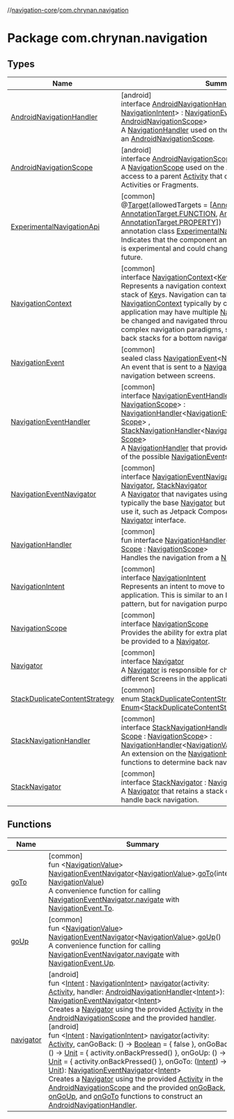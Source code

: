 //[navigation-core](../../index.md)/[com.chrynan.navigation](index.md)

# Package com.chrynan.navigation

## Types

| Name | Summary |
|---|---|
| [AndroidNavigationHandler](-android-navigation-handler/index.md) | [android]<br>interface [AndroidNavigationHandler](-android-navigation-handler/index.md)&lt;[Intent](-android-navigation-handler/index.md) : [NavigationIntent](../../../navigation-core/navigation-core/com.chrynan.navigation/-navigation-intent/index.md)&gt; : [NavigationEventHandler](../../../navigation-core/navigation-core/com.chrynan.navigation/-navigation-event-handler/index.md)&lt;[Intent](-android-navigation-handler/index.md), [AndroidNavigationScope](-android-navigation-scope/index.md)&gt; <br>A [NavigationHandler](../../../navigation-core/navigation-core/com.chrynan.navigation/-navigation-handler/index.md) used on the Android platform that uses an [AndroidNavigationScope](-android-navigation-scope/index.md). |
| [AndroidNavigationScope](-android-navigation-scope/index.md) | [android]<br>interface [AndroidNavigationScope](-android-navigation-scope/index.md) : [NavigationScope](../../../navigation-core/navigation-core/com.chrynan.navigation/-navigation-scope/index.md)<br>A [NavigationScope](../../../navigation-core/navigation-core/com.chrynan.navigation/-navigation-scope/index.md) used on the Android platform that has access to a parent [Activity](https://developer.android.com/reference/kotlin/android/app/Activity.html) that can be used to change Activities or Fragments. |
| [ExperimentalNavigationApi](-experimental-navigation-api/index.md) | [common]<br>@[Target](https://kotlinlang.org/api/latest/jvm/stdlib/kotlin.annotation/-target/index.html)(allowedTargets = [[AnnotationTarget.CLASS](https://kotlinlang.org/api/latest/jvm/stdlib/kotlin.annotation/-annotation-target/-c-l-a-s-s/index.html), [AnnotationTarget.FUNCTION](https://kotlinlang.org/api/latest/jvm/stdlib/kotlin.annotation/-annotation-target/-f-u-n-c-t-i-o-n/index.html), [AnnotationTarget.FIELD](https://kotlinlang.org/api/latest/jvm/stdlib/kotlin.annotation/-annotation-target/-f-i-e-l-d/index.html), [AnnotationTarget.PROPERTY](https://kotlinlang.org/api/latest/jvm/stdlib/kotlin.annotation/-annotation-target/-p-r-o-p-e-r-t-y/index.html)])<br>annotation class [ExperimentalNavigationApi](-experimental-navigation-api/index.md)<br>Indicates that the component annotated with this annotation is experimental and could change or be removed in the future. |
| [NavigationContext](-navigation-context/index.md) | [common]<br>interface [NavigationContext](-navigation-context/index.md)&lt;[Key](-navigation-context/index.md)&gt;<br>Represents a navigation context, or a container of a back stack of [Key](-navigation-context/index.md)s. Navigation can take place within a [NavigationContext](-navigation-context/index.md) typically by changing [Key](-navigation-context/index.md) values. But an application may have multiple [NavigationContext](-navigation-context/index.md)s that can be changed and navigated through. This allows for more complex navigation paradigms, such as retaining multiple back stacks for a bottom navigation UI component. |
| [NavigationEvent](-navigation-event/index.md) | [common]<br>sealed class [NavigationEvent](-navigation-event/index.md)&lt;[NavigationValue](-navigation-event/index.md)&gt;<br>An event that is sent to a [Navigator](-navigator/index.md) to coordinate the navigation between screens. |
| [NavigationEventHandler](-navigation-event-handler/index.md) | [common]<br>interface [NavigationEventHandler](-navigation-event-handler/index.md)&lt;[NavigationValue](-navigation-event-handler/index.md), [Scope](-navigation-event-handler/index.md) : [NavigationScope](-navigation-scope/index.md)&gt; : [NavigationHandler](-navigation-handler/index.md)&lt;[NavigationEvent](-navigation-event/index.md)&lt;[NavigationValue](-navigation-event-handler/index.md)&gt;, [Scope](-navigation-event-handler/index.md)&gt; , [StackNavigationHandler](-stack-navigation-handler/index.md)&lt;[NavigationEvent](-navigation-event/index.md)&lt;[NavigationValue](-navigation-event-handler/index.md)&gt;, [Scope](-navigation-event-handler/index.md)&gt; <br>A [NavigationHandler](-navigation-handler/index.md) that provides distinct functions for each of the possible [NavigationEvent](-navigation-event/index.md)s. |
| [NavigationEventNavigator](-navigation-event-navigator/index.md) | [common]<br>interface [NavigationEventNavigator](-navigation-event-navigator/index.md)&lt;[NavigationValue](-navigation-event-navigator/index.md)&gt; : [Navigator](-navigator/index.md), [StackNavigator](-stack-navigator/index.md)<br>A [Navigator](-navigator/index.md) that navigates using [NavigationEvent](-navigation-event/index.md)s. This is typically the base [Navigator](-navigator/index.md) but not every UI framework can use it, such as Jetpack Compose, so it is separate from the [Navigator](-navigator/index.md) interface. |
| [NavigationHandler](-navigation-handler/index.md) | [common]<br>fun interface [NavigationHandler](-navigation-handler/index.md)&lt;[NavigationValue](-navigation-handler/index.md) : [Any](https://kotlinlang.org/api/latest/jvm/stdlib/kotlin/-any/index.html), [Scope](-navigation-handler/index.md) : [NavigationScope](-navigation-scope/index.md)&gt;<br>Handles the navigation from a [Navigator](-navigator/index.md). |
| [NavigationIntent](-navigation-intent/index.md) | [common]<br>interface [NavigationIntent](-navigation-intent/index.md)<br>Represents an intent to move to a different screen in the application. This is similar to an Intent from the MVI design pattern, but for navigation purposes. |
| [NavigationScope](-navigation-scope/index.md) | [common]<br>interface [NavigationScope](-navigation-scope/index.md)<br>Provides the ability for extra platform specific parameters to be provided to a [Navigator](-navigator/index.md). |
| [Navigator](-navigator/index.md) | [common]<br>interface [Navigator](-navigator/index.md)<br>A [Navigator](-navigator/index.md) is responsible for changing and showing the different Screens in the application. |
| [StackDuplicateContentStrategy](-stack-duplicate-content-strategy/index.md) | [common]<br>enum [StackDuplicateContentStrategy](-stack-duplicate-content-strategy/index.md) : [Enum](https://kotlinlang.org/api/latest/jvm/stdlib/kotlin/-enum/index.html)&lt;[StackDuplicateContentStrategy](-stack-duplicate-content-strategy/index.md)&gt; |
| [StackNavigationHandler](-stack-navigation-handler/index.md) | [common]<br>interface [StackNavigationHandler](-stack-navigation-handler/index.md)&lt;[NavigationValue](-stack-navigation-handler/index.md) : [Any](https://kotlinlang.org/api/latest/jvm/stdlib/kotlin/-any/index.html), [Scope](-stack-navigation-handler/index.md) : [NavigationScope](-navigation-scope/index.md)&gt; : [NavigationHandler](-navigation-handler/index.md)&lt;[NavigationValue](-stack-navigation-handler/index.md), [Scope](-stack-navigation-handler/index.md)&gt; <br>An extension on the [NavigationHandler](-navigation-handler/index.md) that provides functions to determine back navigation capability. |
| [StackNavigator](-stack-navigator/index.md) | [common]<br>interface [StackNavigator](-stack-navigator/index.md) : [Navigator](-navigator/index.md)<br>A [Navigator](-navigator/index.md) that retains a stack of navigation items and can handle back navigation. |

## Functions

| Name | Summary |
|---|---|
| [goTo](go-to.md) | [common]<br>fun &lt;[NavigationValue](go-to.md)&gt; [NavigationEventNavigator](-navigation-event-navigator/index.md)&lt;[NavigationValue](go-to.md)&gt;.[goTo](go-to.md)(intent: [NavigationValue](go-to.md))<br>A convenience function for calling [NavigationEventNavigator.navigate](-navigation-event-navigator/navigate.md) with [NavigationEvent.To](-navigation-event/-to/index.md). |
| [goUp](go-up.md) | [common]<br>fun &lt;[NavigationValue](go-up.md)&gt; [NavigationEventNavigator](-navigation-event-navigator/index.md)&lt;[NavigationValue](go-up.md)&gt;.[goUp](go-up.md)()<br>A convenience function for calling [NavigationEventNavigator.navigate](-navigation-event-navigator/navigate.md) with [NavigationEvent.Up](-navigation-event/-up/index.md). |
| [navigator](navigator.md) | [android]<br>fun &lt;[Intent](navigator.md) : [NavigationIntent](../../../navigation-core/navigation-core/com.chrynan.navigation/-navigation-intent/index.md)&gt; [navigator](navigator.md)(activity: [Activity](https://developer.android.com/reference/kotlin/android/app/Activity.html), handler: [AndroidNavigationHandler](-android-navigation-handler/index.md)&lt;[Intent](navigator.md)&gt;): [NavigationEventNavigator](../../../navigation-core/navigation-core/com.chrynan.navigation/-navigation-event-navigator/index.md)&lt;[Intent](navigator.md)&gt;<br>Creates a [Navigator](../../../navigation-core/navigation-core/com.chrynan.navigation/-navigator/index.md) using the provided [Activity](https://developer.android.com/reference/kotlin/android/app/Activity.html) in the [AndroidNavigationScope](-android-navigation-scope/index.md) and the provided [handler](navigator.md).<br>[android]<br>fun &lt;[Intent](navigator.md) : [NavigationIntent](../../../navigation-core/navigation-core/com.chrynan.navigation/-navigation-intent/index.md)&gt; [navigator](navigator.md)(activity: [Activity](https://developer.android.com/reference/kotlin/android/app/Activity.html), canGoBack: () -&gt; [Boolean](https://kotlinlang.org/api/latest/jvm/stdlib/kotlin/-boolean/index.html) = { false }, onGoBack: () -&gt; [Unit](https://kotlinlang.org/api/latest/jvm/stdlib/kotlin/-unit/index.html) = { activity.onBackPressed() }, onGoUp: () -&gt; [Unit](https://kotlinlang.org/api/latest/jvm/stdlib/kotlin/-unit/index.html) = { activity.onBackPressed() }, onGoTo: ([Intent](navigator.md)) -&gt; [Unit](https://kotlinlang.org/api/latest/jvm/stdlib/kotlin/-unit/index.html)): [NavigationEventNavigator](../../../navigation-core/navigation-core/com.chrynan.navigation/-navigation-event-navigator/index.md)&lt;[Intent](navigator.md)&gt;<br>Creates a [Navigator](../../../navigation-core/navigation-core/com.chrynan.navigation/-navigator/index.md) using the provided [Activity](https://developer.android.com/reference/kotlin/android/app/Activity.html) in the [AndroidNavigationScope](-android-navigation-scope/index.md) and the provided [onGoBack](navigator.md), [onGoUp](navigator.md), and [onGoTo](navigator.md) functions to construct an [AndroidNavigationHandler](-android-navigation-handler/index.md). |
